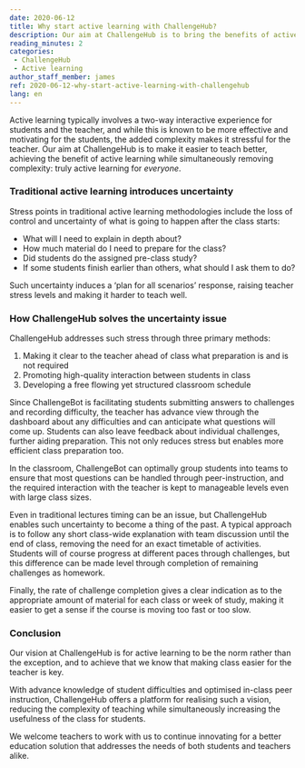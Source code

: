 ```yaml
---
date: 2020-06-12
title: Why start active learning with ChallengeHub?
description: Our aim at ChallengeHub is to bring the benefits of active learning out from small niche implementations to the mainstream, and to achieve that we know that making class easier for the teacher is key.
reading_minutes: 2
categories:
 - ChallengeHub
 - Active learning
author_staff_member: james
ref: 2020-06-12-why-start-active-learning-with-challengehub
lang: en
---
```


Active learning typically involves a two-way interactive experience for students and the teacher,
and while this is known to be more effective and motivating for the students,
the added complexity makes it stressful for the teacher.
Our aim at ChallengeHub is to make it easier to teach better,
achieving the benefit of active learning while simultaneously removing complexity:
truly active learning for _everyone_.

### Traditional active learning introduces uncertainty

Stress points in traditional active learning methodologies include
the loss of control and uncertainty of what is going to happen after the class starts:

- What will I need to explain in depth about?
- How much material do I need to prepare for the class?
- Did students do the assigned pre-class study?
- If some students finish earlier than others, what should I ask them to do?

Such uncertainty induces a ‘plan for all scenarios’ response,
raising teacher stress levels and making it harder to teach well.

### How ChallengeHub solves the uncertainty issue

ChallengeHub addresses such stress through three primary methods:

1. Making it clear to the teacher ahead of class what preparation is and is not required
1. Promoting high-quality interaction between students in class
1. Developing a free flowing yet structured classroom schedule

Since ChallengeBot is facilitating students submitting answers to challenges
and recording difficulty,
the teacher has advance view through the dashboard about any difficulties
and can anticipate what questions will come up.
Students can also leave feedback about individual challenges,
further aiding preparation.
This not only reduces stress but enables more efficient class preparation too.

In the classroom, ChallengeBot can optimally group students into teams
to ensure that most questions can be handled through peer-instruction,
and the required interaction with the teacher is kept to manageable levels
even with large class sizes.

Even in traditional lectures timing can be an issue,
but ChallengeHub enables such uncertainty to become a thing of the past.
A typical approach is to follow any short class-wide explanation with team discussion
until the end of class,
removing the need for an exact timetable of activities.
Students will of course progress at different paces through challenges,
but this difference can be made level through completion of remaining challenges as homework.

Finally, the rate of challenge completion gives a clear indication
as to the appropriate amount of material for each class or week of study,
making it easier to get a sense if the course is moving too fast or too slow.

### Conclusion

Our vision at ChallengeHub is for active learning to be the norm rather than the exception,
and to achieve that we know that making class easier for the teacher is key.

With advance knowledge of student difficulties and optimised in-class peer instruction,
ChallengeHub offers a platform for realising such a vision,
reducing the complexity of teaching while simultaneously increasing
the usefulness of the class for students.

We welcome teachers to work with us to continue
innovating for a better education solution that addresses
the needs of both students and teachers alike.

